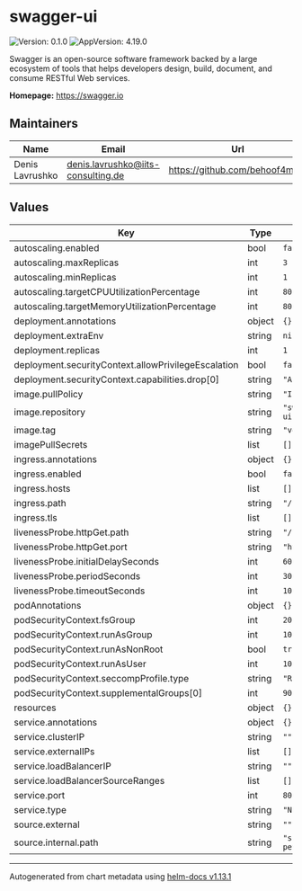 # swagger-ui

![Version: 0.1.0](https://img.shields.io/badge/Version-0.1.0-informational?style=flat-square) ![AppVersion: 4.19.0](https://img.shields.io/badge/AppVersion-4.19.0-informational?style=flat-square)

Swagger is an open-source software framework backed by a large ecosystem of tools that helps developers design, build, document, and consume RESTful Web services.

**Homepage:** <https://swagger.io>

## Maintainers

| Name | Email | Url |
| ---- | ------ | --- |
| Denis Lavrushko | <denis.lavrushko@iits-consulting.de> | <https://github.com/behoof4mind> |

## Values

| Key | Type | Default | Description |
|-----|------|---------|-------------|
| autoscaling.enabled | bool | `false` |  |
| autoscaling.maxReplicas | int | `3` |  |
| autoscaling.minReplicas | int | `1` |  |
| autoscaling.targetCPUUtilizationPercentage | int | `80` |  |
| autoscaling.targetMemoryUtilizationPercentage | int | `80` |  |
| deployment.annotations | object | `{}` |  |
| deployment.extraEnv | string | `nil` |  |
| deployment.replicas | int | `1` |  |
| deployment.securityContext.allowPrivilegeEscalation | bool | `false` |  |
| deployment.securityContext.capabilities.drop[0] | string | `"ALL"` |  |
| image.pullPolicy | string | `"IfNotPresent"` |  |
| image.repository | string | `"swaggerapi/swagger-ui"` |  |
| image.tag | string | `"v4.19.0"` |  |
| imagePullSecrets | list | `[]` |  |
| ingress.annotations | object | `{}` |  |
| ingress.enabled | bool | `false` |  |
| ingress.hosts | list | `[]` |  |
| ingress.path | string | `"/"` |  |
| ingress.tls | list | `[]` |  |
| livenessProbe.httpGet.path | string | `"/"` |  |
| livenessProbe.httpGet.port | string | `"http"` |  |
| livenessProbe.initialDelaySeconds | int | `60` |  |
| livenessProbe.periodSeconds | int | `30` |  |
| livenessProbe.timeoutSeconds | int | `10` |  |
| podAnnotations | object | `{}` |  |
| podSecurityContext.fsGroup | int | `2000` |  |
| podSecurityContext.runAsGroup | int | `1000` |  |
| podSecurityContext.runAsNonRoot | bool | `true` |  |
| podSecurityContext.runAsUser | int | `1000` |  |
| podSecurityContext.seccompProfile.type | string | `"RuntimeDefault"` |  |
| podSecurityContext.supplementalGroups[0] | int | `9001` |  |
| resources | object | `{}` |  |
| service.annotations | object | `{}` |  |
| service.clusterIP | string | `""` |  |
| service.externalIPs | list | `[]` |  |
| service.loadBalancerIP | string | `""` |  |
| service.loadBalancerSourceRanges | list | `[]` |  |
| service.port | int | `8080` |  |
| service.type | string | `"NodePort"` |  |
| source.external | string | `""` |  |
| source.internal.path | string | `"spec/openapi-petstore.json"` |  |

----------------------------------------------
Autogenerated from chart metadata using [helm-docs v1.13.1](https://github.com/norwoodj/helm-docs/releases/v1.13.1)
